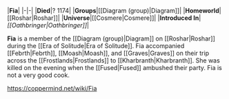 |**Fia**|
|-|-|
|**Died**|? 1174|
|**Groups**|[[Diagram (group)\|Diagram]]|
|**Homeworld**|[[Roshar\|Roshar]]|
|**Universe**|[[Cosmere\|Cosmere]]|
|**Introduced In**|*[[Oathbringer\|Oathbringer]]*|

**Fia** is a member of the [[Diagram (group)\|Diagram]] on [[Roshar\|Roshar]] during the [[Era of Solitude\|Era of Solitude]].
Fia accompanied [[Febrth\|Febrth]], [[Moash\|Moash]], and [[Graves\|Graves]] on their trip across the [[Frostlands\|Frostlands]] to [[Kharbranth\|Kharbranth]]. She was killed on the evening when the [[Fused\|Fused]] ambushed their party.
Fia is not a very good cook.



https://coppermind.net/wiki/Fia